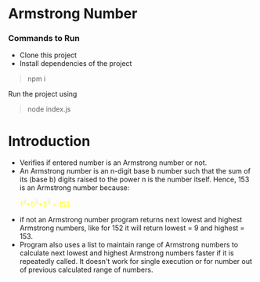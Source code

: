 # Armstrong Number 

### Commands to Run

* Clone this project
* Install dependencies of the project

> npm i

Run the project using

> node index.js

# Introduction 

* Verifies if entered number is an Armstrong number or not.
* An Armstrong number is an n-digit base b number such that the sum of its (base b) digits raised to the power n is the number itself. Hence, 153 is an Armstrong number because:  <p style="color:yellow">1<sup>3</sup>+5<sup>3</sup>+3<sup>3</sup> = 153
* if not an Armstrong number program returns next lowest and highest Armstrong numbers, like for 152 it will return lowest = 9 and highest = 153.
* Program also uses a list to maintain range of Armstrong numbers to calculate next lowest and highest Armstrong numbers faster if it is repeatedly called. It doesn't work for single execution or for number out of previous calculated range of numbers.

